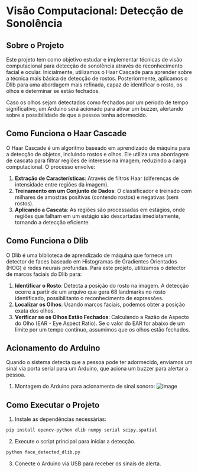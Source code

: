 # Visão Computacional: Detecção de Sonolência

## Sobre o Projeto
Este projeto tem como objetivo estudar e implementar técnicas de visão computacional para detecção de sonolência através do reconhecimento facial e ocular. Inicialmente, utilizamos o Haar Cascade para aprender sobre a técnica mais básica de detecção de rostos. Posteriormente, aplicamos o Dlib para uma abordagem mais refinada, capaz de identificar o rosto, os olhos e determinar se estão fechados.

Caso os olhos sejam detectados como fechados por um período de tempo significativo, um Arduino será acionado para ativar um buzzer, alertando sobre a possibilidade de que a pessoa tenha adormecido.

## Como Funciona o Haar Cascade
O Haar Cascade é um algoritmo baseado em aprendizado de máquina para a detecção de objetos, incluindo rostos e olhos. Ele utiliza uma abordagem de cascata para filtrar regiões de interesse na imagem, reduzindo a carga computacional. O processo envolve:

1. **Extração de Características**: Através de filtros Haar (diferenças de intensidade entre regiões da imagem).
2. **Treinamento em um Conjunto de Dados**: O classificador é treinado com milhares de amostras positivas (contendo rostos) e negativas (sem rostos).
3. **Aplicando a Cascata**: As regiões são processadas em estágios, onde regiões que falham em um estágio são descartadas imediatamente, tornando a detecção eficiente.

## Como Funciona o Dlib
O Dlib é uma biblioteca de aprendizado de máquina que fornece um detector de faces baseado em Histogramas de Gradientes Orientados (HOG) e redes neurais profundas. Para este projeto, utilizamos o detector de marcos faciais do Dlib para:

1. **Identificar o Rosto**: Detecta a posição do rosto na imagem. A detecção ocorre a partir de um arquivo que gera 68 landmarks no rosto identificado, possibilitanto o reconhecimento de expressões.
2. **Localizar os Olhos**: Usando marcos faciais, podemos obter a posição exata dos olhos.
3. **Verificar se os Olhos Estão Fechados**: Calculando a Razão de Aspecto do Olho (EAR - Eye Aspect Ratio). Se o valor do EAR for abaixo de um limite por um tempo contínuo, assumimos que os olhos estão fechados.
   
## Acionamento do Arduino
Quando o sistema detecta que a pessoa pode ter adormecido, enviamos um sinal via porta serial para um Arduino, que aciona um buzzer para alertar a pessoa.
1. Montagem do Arduino para acionamento de sinal sonoro:
![image](https://github.com/user-attachments/assets/ea1ced7a-20c8-4edf-a2ab-2e7342afbd14)



## Como Executar o Projeto
1. Instale as dependências necessárias:
```bash
pip install opencv-python dlib numpy serial scipy.spatial
```
2. Execute o script principal para iniciar a detecção.
```bash
python face_detected_dlib.py
```
3. Conecte o Arduino via USB para receber os sinais de alerta.


